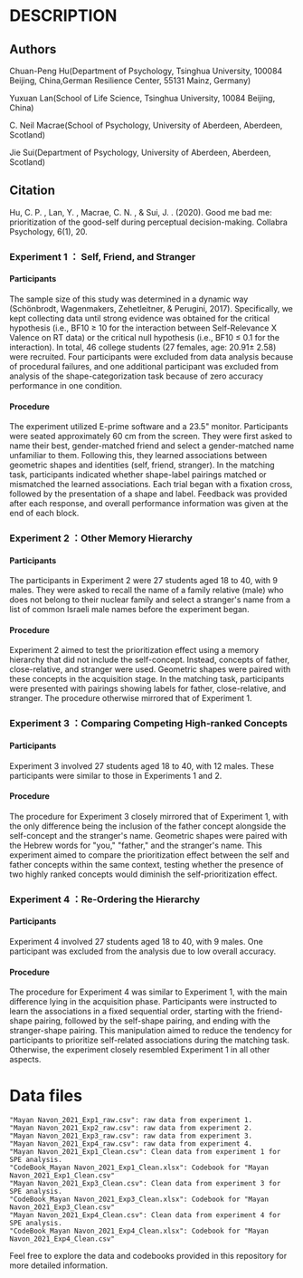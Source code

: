 # DESCRIPTION

## Authors

Chuan-Peng Hu(Department of Psychology, Tsinghua University, 100084 Beijing, China,German Resilience Center, 55131 Mainz, Germany)

Yuxuan Lan(School of Life Science, Tsinghua University, 10084 Beijing, China)

C. Neil Macrae(School of Psychology, University of Aberdeen, Aberdeen, Scotland)

Jie Sui(Department of Psychology, University of Aberdeen, Aberdeen, Scotland)

## Citation

Hu, C. P. ,  Lan, Y. ,  Macrae, C. N. , &  Sui, J. . (2020). Good me bad me: prioritization of the good-self during perceptual decision-making. Collabra Psychology, 6(1), 20.

### Experiment 1  ： Self, Friend, and Stranger

#### Participants

The sample size of this study was determined in a dynamic way
(Schönbrodt, Wagenmakers, Zehetleitner, & Perugini, 2017). Specifically, we kept collecting
data until strong evidence was obtained for the critical hypothesis (i.e., BF10 ≥ 10 for the
interaction between Self-Relevance X Valence on RT data) or the critical null hypothesis (i.e.,
BF10 ≤ 0.1 for the interaction). In total, 46 college students (27 females, age: 20.91± 2.58) were
recruited. Four participants were excluded from data analysis because of procedural failures, and
one additional participant was excluded from analysis of the shape-categorization task because of
zero accuracy performance in one condition.

#### Procedure

The experiment utilized E-prime software and a 23.5" monitor. Participants were seated approximately 60 cm from the screen. They were first asked to name their best, gender-matched friend and select a gender-matched name unfamiliar to them. Following this, they learned associations between geometric shapes and identities (self, friend, stranger). In the matching task, participants indicated whether shape-label pairings matched or mismatched the learned associations. Each trial began with a fixation cross, followed by the presentation of a shape and label. Feedback was provided after each response, and overall performance information was given at the end of each block.

### Experiment 2  ：Other Memory Hierarchy

#### Participants

The participants in Experiment 2 were 27 students aged 18 to 40, with 9 males. They were asked to recall the name of a family relative (male) who does not belong to their nuclear family and select a stranger's name from a list of common Israeli male names before the experiment began.

#### Procedure

Experiment 2 aimed to test the prioritization effect using a memory hierarchy that did not include the self-concept. Instead, concepts of father, close-relative, and stranger were used. Geometric shapes were paired with these concepts in the acquisition stage. In the matching task, participants were presented with pairings showing labels for father, close-relative, and stranger. The procedure otherwise mirrored that of Experiment 1.

### Experiment 3  ：Comparing Competing High-ranked Concepts

#### Participants

Experiment 3 involved 27 students aged 18 to 40, with 12 males. These participants were similar to those in Experiments 1 and 2.

#### Procedure

The procedure for Experiment 3 closely mirrored that of Experiment 1, with the only difference being the inclusion of the father concept alongside the self-concept and the stranger's name. Geometric shapes were paired with the Hebrew words for "you," "father," and the stranger's name. This experiment aimed to compare the prioritization effect between the self and father concepts within the same context, testing whether the presence of two highly ranked concepts would diminish the self-prioritization effect.

### Experiment 4  ：Re-Ordering the Hierarchy

#### Participants

Experiment 4 involved 27 students aged 18 to 40, with 9 males. One participant was excluded from the analysis due to low overall accuracy.

#### Procedure

The procedure for Experiment 4 was similar to Experiment 1, with the main difference lying in the acquisition phase. Participants were instructed to learn the associations in a fixed sequential order, starting with the friend-shape pairing, followed by the self-shape pairing, and ending with the stranger-shape pairing. This manipulation aimed to reduce the tendency for participants to prioritize self-related associations during the matching task. Otherwise, the experiment closely resembled Experiment 1 in all other aspects.

# Data files

```
"Mayan Navon_2021_Exp1_raw.csv": raw data from experiment 1.
"Mayan Navon_2021_Exp2_raw.csv": raw data from experiment 2.
"Mayan Navon_2021_Exp3_raw.csv": raw data from experiment 3.
"Mayan Navon_2021_Exp4_raw.csv": raw data from experiment 4.
"Mayan Navon_2021_Exp1_Clean.csv": Clean data from experiment 1 for SPE analysis.
"CodeBook_Mayan Navon_2021_Exp1_Clean.xlsx": Codebook for "Mayan Navon_2021_Exp1_Clean.csv"
"Mayan Navon_2021_Exp3_Clean.csv": Clean data from experiment 3 for SPE analysis.
"CodeBook_Mayan Navon_2021_Exp3_Clean.xlsx": Codebook for "Mayan Navon_2021_Exp3_Clean.csv"
"Mayan Navon_2021_Exp4_Clean.csv": Clean data from experiment 4 for SPE analysis.
"CodeBook_Mayan Navon_2021_Exp4_Clean.xlsx": Codebook for "Mayan Navon_2021_Exp4_Clean.csv"
```

Feel free to explore the data and codebooks provided in this repository for more detailed information.

